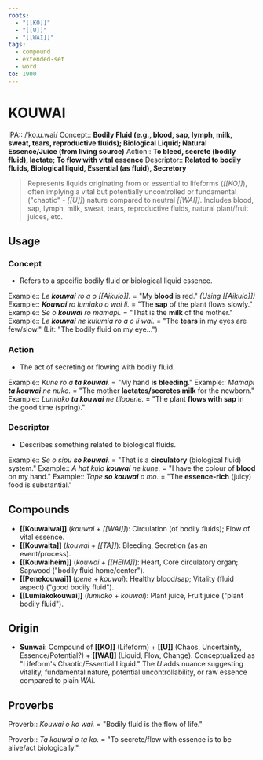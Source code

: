 ```yaml
---
roots:
  - "[[KO]]"
  - "[[U]]"
  - "[[WAI]]"
tags:
  - compound
  - extended-set
  - word
to: 1900
---
```


# KOUWAI

IPA::				/ˈko.u.wai/
Concept::		**Bodily Fluid (e.g., blood, sap, lymph, milk, sweat, tears, reproductive fluids); Biological Liquid; Natural Essence/Juice (from living source)**
Action::		**To bleed, secrete (bodily fluid), lactate; To flow with vital essence**
Descriptor::	**Related to bodily fluids, Biological liquid, Essential (as fluid), Secretory**

> Represents liquids originating from or essential to lifeforms (*[[KO]]*), often implying a vital but potentially uncontrolled or fundamental ("chaotic" - *[[U]]*) nature compared to neutral *[[WAI]]*. Includes blood, sap, lymph, milk, sweat, tears, reproductive fluids, natural plant/fruit juices, etc.

## Usage

### Concept
*   Refers to a specific bodily fluid or biological liquid essence.

Example::   *Le **kouwai** ro a o [[Aikulo]].* = "My **blood** is red." *(Using [[Aikulo]])*
Example::   ***Kouwai** ro lumiako o wai li.* = "The **sap** of the plant flows slowly."
Example::   *Se o **kouwai** ro mamapi.* = "That is the **milk** of the mother."
Example::   *Le **kouwai** ne kulumia ro a o li wai.* = "The **tears** in my eyes are few/slow." (Lit: "The bodily fluid on my eye...")

### Action
*   The act of secreting or flowing with bodily fluid.

Example::   *Kune ro a **ta kouwai**.* = "My hand **is bleeding**."
Example::   *Mamapi **ta kouwai** ne nuko.* = "The mother **lactates/secretes milk** for the newborn."
Example::   *Lumiako **ta kouwai** ne tilopene.* = "The plant **flows with sap** in the good time (spring)."

### Descriptor
*   Describes something related to biological fluids.

Example::   *Se o sipu **so kouwai**.* = "That is a **circulatory** (biological fluid) system."
Example::   *A hat kulo **kouwai** ne kune.* = "I have the colour of **blood** on my hand."
Example::   *Tape **so kouwai** o mo.* = "The **essence-rich** (juicy) food is substantial."

## Compounds

*   **[[Kouwaiwai]]** (*kouwai* + *[[WAI]]*): Circulation (of bodily fluids); Flow of vital essence.
*   **[[Kouwaita]]** (*kouwai* + *[[TA]]*): Bleeding, Secretion (as an event/process).
*   **[[Kouwaiheim]]** (*kouwai* + *[[HEIM]]*): Heart, Core circulatory organ; Sapwood ("bodily fluid home/center").
*   **[[Penekouwai]]** (*pene* + *kouwai*): Healthy blood/sap; Vitality (fluid aspect) ("good bodily fluid").
*   **[[Lumiakokouwai]]** (*lumiako* + *kouwai*): Plant juice, Fruit juice ("plant bodily fluid").

## Origin

*   **Sunwai**: Compound of **[[KO]]** (Lifeform) + **[[U]]** (Chaos, Uncertainty, Essence/Potential?) + **[[WAI]]** (Liquid, Flow, Change). Conceptualized as "Lifeform's Chaotic/Essential Liquid." The *U* adds nuance suggesting vitality, fundamental nature, potential uncontrollability, or raw essence compared to plain *WAI*.

## Proverbs

Proverb:: *Kouwai o ko wai.* = "Bodily fluid is the flow of life."

Proverb:: *Ta kouwai o ta ko.* = "To secrete/flow with essence is to be alive/act biologically."

